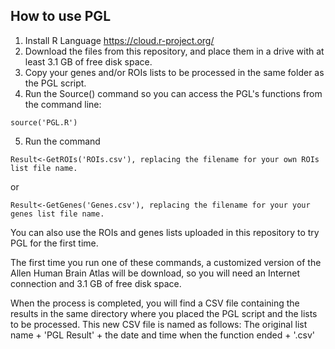 ## How to use PGL

1. Install R Language https://cloud.r-project.org/
2. Download the files from this repository, and place them in a drive with at least 3.1 GB of free disk space.
3. Copy your genes and/or ROIs lists to be processed in the same folder as the PGL script.
4. Run the Source() command so you can access the PGL's functions from the command line:
```
source('PGL.R')
```
5. Run the command 
```
Result<-GetROIs('ROIs.csv'), replacing the filename for your own ROIs list file name.
```
or 
```
Result<-GetGenes('Genes.csv'), replacing the filename for your your genes list file name.
```
You can also use the ROIs and genes lists uploaded in this repository to try PGL for the first time.

The first time you run one of these commands, a customized version of the Allen Human Brain Atlas will be download, so you will need an Internet connection and 3.1 GB of free disk space.

When the process is completed, you will find a CSV file containing the results in the same directory where you placed the PGL script and the lists to be processed. This new CSV file is named as follows: The original list name + 'PGL Result' + the date and time when the function ended + '.csv'
